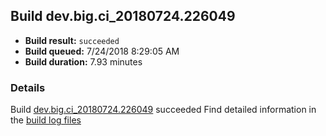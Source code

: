 ## Build dev.big.ci_20180724.226049
- **Build result:** `succeeded`
- **Build queued:** 7/24/2018 8:29:05 AM
- **Build duration:** 7.93 minutes
### Details
Build [dev.big.ci_20180724.226049](https://winappstudio.visualstudio.com/web/build.aspx?pcguid=a4ef43be-68ce-4195-a619-079b4d9834c2&builduri=vstfs%3a%2f%2f%2fBuild%2fBuild%2f26049) succeeded
Find detailed information in the [build log files](https://uwpctdiags.blob.core.windows.net/buildlogs/dev.big.ci_20180724.226049_logs.zip)
